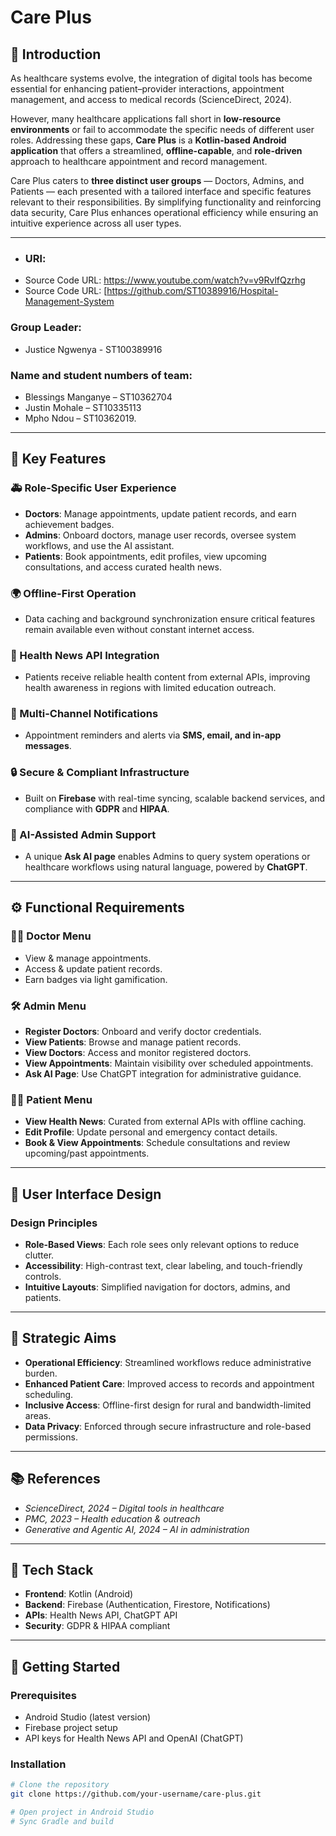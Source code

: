 # Care Plus  

## 📖 Introduction  
As healthcare systems evolve, the integration of digital tools has become essential for enhancing patient–provider interactions, appointment management, and access to medical records (ScienceDirect, 2024).  

However, many healthcare applications fall short in **low-resource environments** or fail to accommodate the specific needs of different user roles. Addressing these gaps, **Care Plus** is a **Kotlin-based Android application** that offers a streamlined, **offline-capable**, and **role-driven** approach to healthcare appointment and record management.  

Care Plus caters to **three distinct user groups** — Doctors, Admins, and Patients — each presented with a tailored interface and specific features relevant to their responsibilities. By simplifying functionality and reinforcing data security, Care Plus enhances operational efficiency while ensuring an intuitive experience across all user types.  

---

- ### URl:
- Source Code URL: https://www.youtube.com/watch?v=v9RvlfQzrhg
- Source Code URL: [https://github.com/ST10389916/Hospital-Management-System

### Group Leader:
- Justice Ngwenya - ST100389916
 
###  Name and student numbers of team:
- Blessings Manganye – ST10362704
- Justin Mohale – ST10335113
- Mpho Ndou – ST10362019.

---

## 📌 Key Features  

### 🚑 Role-Specific User Experience  
- **Doctors**: Manage appointments, update patient records, and earn achievement badges.  
- **Admins**: Onboard doctors, manage user records, oversee system workflows, and use the AI assistant.  
- **Patients**: Book appointments, edit profiles, view upcoming consultations, and access curated health news.  

### 🌍 Offline-First Operation  
- Data caching and background synchronization ensure critical features remain available even without constant internet access.  

### 📰 Health News API Integration  
- Patients receive reliable health content from external APIs, improving health awareness in regions with limited education outreach.  

### 🔔 Multi-Channel Notifications  
- Appointment reminders and alerts via **SMS, email, and in-app messages**.  

### 🔒 Secure & Compliant Infrastructure  
- Built on **Firebase** with real-time syncing, scalable backend services, and compliance with **GDPR** and **HIPAA**.  

### 🤖 AI-Assisted Admin Support  
- A unique **Ask AI page** enables Admins to query system operations or healthcare workflows using natural language, powered by **ChatGPT**.  

---

## ⚙️ Functional Requirements  

### 👨‍⚕️ Doctor Menu  
- View & manage appointments.  
- Access & update patient records.  
- Earn badges via light gamification.  

### 🛠️ Admin Menu  
- **Register Doctors**: Onboard and verify doctor credentials.  
- **View Patients**: Browse and manage patient records.  
- **View Doctors**: Access and monitor registered doctors.  
- **View Appointments**: Maintain visibility over scheduled appointments.  
- **Ask AI Page**: Use ChatGPT integration for administrative guidance.  

### 👩‍🦰 Patient Menu  
- **View Health News**: Curated from external APIs with offline caching.  
- **Edit Profile**: Update personal and emergency contact details.  
- **Book & View Appointments**: Schedule consultations and review upcoming/past appointments.  

---

## 🎨 User Interface Design  

### Design Principles  
- **Role-Based Views**: Each role sees only relevant options to reduce clutter.  
- **Accessibility**: High-contrast text, clear labeling, and touch-friendly controls.  
- **Intuitive Layouts**: Simplified navigation for doctors, admins, and patients.  

---

## 🚀 Strategic Aims  
- **Operational Efficiency**: Streamlined workflows reduce administrative burden.  
- **Enhanced Patient Care**: Improved access to records and appointment scheduling.  
- **Inclusive Access**: Offline-first design for rural and bandwidth-limited areas.  
- **Data Privacy**: Enforced through secure infrastructure and role-based permissions.  

---

## 📚 References  
- *ScienceDirect, 2024 – Digital tools in healthcare*  
- *PMC, 2023 – Health education & outreach*  
- *Generative and Agentic AI, 2024 – AI in administration*  

---

## 📱 Tech Stack  
- **Frontend**: Kotlin (Android)  
- **Backend**: Firebase (Authentication, Firestore, Notifications)  
- **APIs**: Health News API, ChatGPT API  
- **Security**: GDPR & HIPAA compliant  

---

## 🏁 Getting Started  

### Prerequisites  
- Android Studio (latest version)  
- Firebase project setup  
- API keys for Health News API and OpenAI (ChatGPT)  

### Installation  
```bash
# Clone the repository
git clone https://github.com/your-username/care-plus.git

# Open project in Android Studio
# Sync Gradle and build
